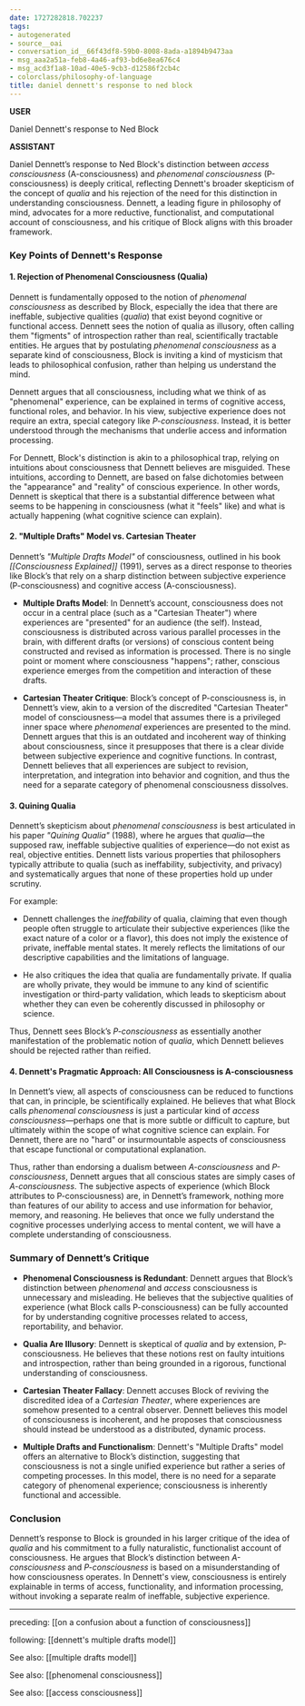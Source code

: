 ```yaml
---
date: 1727282818.702237
tags:
- autogenerated
- source__oai
- conversation_id__66f43df8-59b0-8008-8ada-a1894b9473aa
- msg_aaa2a51a-feb8-4a46-af93-bd6e8ea676c4
- msg_acd3f1a8-10ad-40e5-9cb3-d12586f2cb4c
- colorclass/philosophy-of-language
title: daniel dennett's response to ned block
---
```


**USER**

Daniel Dennett's response to Ned Block


**ASSISTANT**

Daniel Dennett’s response to Ned Block's distinction between *access consciousness* (A-consciousness) and *phenomenal consciousness* (P-consciousness) is deeply critical, reflecting Dennett's broader skepticism of the concept of *qualia* and his rejection of the need for this distinction in understanding consciousness. Dennett, a leading figure in philosophy of mind, advocates for a more reductive, functionalist, and computational account of consciousness, and his critique of Block aligns with this broader framework.

### Key Points of Dennett's Response

#### 1. **Rejection of Phenomenal Consciousness (Qualia)**
Dennett is fundamentally opposed to the notion of *phenomenal consciousness* as described by Block, especially the idea that there are ineffable, subjective qualities (*qualia*) that exist beyond cognitive or functional access. Dennett sees the notion of qualia as illusory, often calling them "figments" of introspection rather than real, scientifically tractable entities. He argues that by postulating *phenomenal consciousness* as a separate kind of consciousness, Block is inviting a kind of mysticism that leads to philosophical confusion, rather than helping us understand the mind.

Dennett argues that all consciousness, including what we think of as "phenomenal" experience, can be explained in terms of cognitive access, functional roles, and behavior. In his view, subjective experience does not require an extra, special category like *P-consciousness*. Instead, it is better understood through the mechanisms that underlie access and information processing.

For Dennett, Block's distinction is akin to a philosophical trap, relying on intuitions about consciousness that Dennett believes are misguided. These intuitions, according to Dennett, are based on false dichotomies between the "appearance" and "reality" of conscious experience. In other words, Dennett is skeptical that there is a substantial difference between what seems to be happening in consciousness (what it "feels" like) and what is actually happening (what cognitive science can explain).

#### 2. **"Multiple Drafts" Model vs. Cartesian Theater**
Dennett’s *"Multiple Drafts Model"* of consciousness, outlined in his book *[[Consciousness Explained]]* (1991), serves as a direct response to theories like Block’s that rely on a sharp distinction between subjective experience (P-consciousness) and cognitive access (A-consciousness).

- **Multiple Drafts Model**: In Dennett’s account, consciousness does not occur in a central place (such as a "Cartesian Theater") where experiences are "presented" for an audience (the self). Instead, consciousness is distributed across various parallel processes in the brain, with different drafts (or versions) of conscious content being constructed and revised as information is processed. There is no single point or moment where consciousness "happens"; rather, conscious experience emerges from the competition and interaction of these drafts.
  
- **Cartesian Theater Critique**: Block’s concept of P-consciousness is, in Dennett’s view, akin to a version of the discredited "Cartesian Theater" model of consciousness—a model that assumes there is a privileged inner space where *phenomenal* experiences are presented to the mind. Dennett argues that this is an outdated and incoherent way of thinking about consciousness, since it presupposes that there is a clear divide between subjective experience and cognitive functions. In contrast, Dennett believes that all experiences are subject to revision, interpretation, and integration into behavior and cognition, and thus the need for a separate category of phenomenal consciousness dissolves.

#### 3. **Quining Qualia**
Dennett’s skepticism about *phenomenal consciousness* is best articulated in his paper *"Quining Qualia"* (1988), where he argues that *qualia*—the supposed raw, ineffable subjective qualities of experience—do not exist as real, objective entities. Dennett lists various properties that philosophers typically attribute to qualia (such as ineffability, subjectivity, and privacy) and systematically argues that none of these properties hold up under scrutiny. 

For example:
- Dennett challenges the *ineffability* of qualia, claiming that even though people often struggle to articulate their subjective experiences (like the exact nature of a color or a flavor), this does not imply the existence of private, ineffable mental states. It merely reflects the limitations of our descriptive capabilities and the limitations of language.
  
- He also critiques the idea that qualia are fundamentally private. If qualia are wholly private, they would be immune to any kind of scientific investigation or third-party validation, which leads to skepticism about whether they can even be coherently discussed in philosophy or science.

Thus, Dennett sees Block’s *P-consciousness* as essentially another manifestation of the problematic notion of *qualia*, which Dennett believes should be rejected rather than reified.

#### 4. **Dennett's Pragmatic Approach: All Consciousness is A-consciousness**
In Dennett’s view, all aspects of consciousness can be reduced to functions that can, in principle, be scientifically explained. He believes that what Block calls *phenomenal consciousness* is just a particular kind of *access consciousness*—perhaps one that is more subtle or difficult to capture, but ultimately within the scope of what cognitive science can explain. For Dennett, there are no "hard" or insurmountable aspects of consciousness that escape functional or computational explanation.

Thus, rather than endorsing a dualism between *A-consciousness* and *P-consciousness*, Dennett argues that all conscious states are simply cases of *A-consciousness*. The subjective aspects of experience (which Block attributes to P-consciousness) are, in Dennett’s framework, nothing more than features of our ability to access and use information for behavior, memory, and reasoning. He believes that once we fully understand the cognitive processes underlying access to mental content, we will have a complete understanding of consciousness.

### Summary of Dennett’s Critique
- **Phenomenal Consciousness is Redundant**: Dennett argues that Block’s distinction between *phenomenal* and *access* consciousness is unnecessary and misleading. He believes that the subjective qualities of experience (what Block calls P-consciousness) can be fully accounted for by understanding cognitive processes related to access, reportability, and behavior.
  
- **Qualia Are Illusory**: Dennett is skeptical of *qualia* and by extension, P-consciousness. He believes that these notions rest on faulty intuitions and introspection, rather than being grounded in a rigorous, functional understanding of consciousness.
  
- **Cartesian Theater Fallacy**: Dennett accuses Block of reviving the discredited idea of a *Cartesian Theater*, where experiences are somehow presented to a central observer. Dennett believes this model of consciousness is incoherent, and he proposes that consciousness should instead be understood as a distributed, dynamic process.

- **Multiple Drafts and Functionalism**: Dennett's "Multiple Drafts" model offers an alternative to Block’s distinction, suggesting that consciousness is not a single unified experience but rather a series of competing processes. In this model, there is no need for a separate category of phenomenal experience; consciousness is inherently functional and accessible.

### Conclusion
Dennett’s response to Block is grounded in his larger critique of the idea of *qualia* and his commitment to a fully naturalistic, functionalist account of consciousness. He argues that Block’s distinction between *A-consciousness* and *P-consciousness* is based on a misunderstanding of how consciousness operates. In Dennett's view, consciousness is entirely explainable in terms of access, functionality, and information processing, without invoking a separate realm of ineffable, subjective experience.


---

preceding: [[on a confusion about a function of consciousness]]  


following: [[dennett's multiple drafts model]]

See also: [[multiple drafts model]]


See also: [[phenomenal consciousness]]


See also: [[access consciousness]]